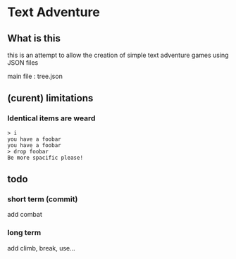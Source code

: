 # Text Adventure

## What is this

this is an attempt to allow the creation of simple text adventure games using JSON files

main file : tree.json

## (curent) limitations

### Identical items are weard

    > i
    you have a foobar
    you have a foobar
    > drop foobar
    Be more spacific please!

## todo

### short term (commit)

add combat

### long term


add climb, break, use...
